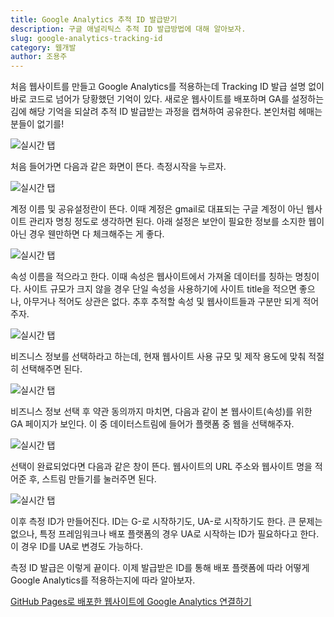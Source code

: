 ```yaml
---
title: Google Analytics 추적 ID 발급받기
description: 구글 애널리틱스 추적 ID 발급방법에 대해 알아보자.
slug: google-analytics-tracking-id
category: 웹개발
author: 조용주
---
```


처음 웹사이트를 만들고 Google Analytics를 적용하는데 Tracking ID 발급 설명 없이 바로 코드로 넘어가 당황했던 기억이 있다. 새로운 웹사이트를 배포하며 GA를 설정하는 김에 해당 기억을 되살려 추적 ID 발급받는 과정을 캡쳐하여 공유한다. 본인처럼 헤매는 분들이 없기를!

![실시간 탭](/google-analytics-tracking-id/01.png)

처음 들어가면 다음과 같은 화면이 뜬다. 측정시작을 누르자.

![실시간 탭](/google-analytics-tracking-id/02.png)

계정 이름 및 공유설정란이 뜬다. 이때 계정은 gmail로 대표되는 구글 계정이 아닌 웹사이트 관리자 명칭 정도로 생각하면 된다. 아래 설정은 보안이 필요한 정보를 소지한 웹이 아닌 경우 웬만하면 다 체크해주는 게 좋다.

![실시간 탭](/google-analytics-tracking-id/03.png)

속성 이름을 적으라고 한다. 이때 속성은 웹사이트에서 가져올 데이터를 칭하는 명칭이다. 사이트 규모가 크지 않을 경우 단일 속성을 사용하기에 사이트 title을 적으면 좋으나, 아무거나 적어도 상관은 없다. 추후 추적할 속성 및 웹사이트들과 구분만 되게 적어주자.

![실시간 탭](/google-analytics-tracking-id/04.png)

비즈니스 정보를 선택하라고 하는데, 현재 웹사이트 사용 규모 및 제작 용도에 맞춰 적절히 선택해주면 된다.

![실시간 탭](/google-analytics-tracking-id/05.png)

비즈니스 정보 선택 후 약관 동의까지 마치면, 다음과 같이 본 웹사이트(속성)를 위한 GA 페이지가 보인다. 이 중 데이터스트림에 들어가 플랫폼 중 웹을 선택해주자.

![실시간 탭](/google-analytics-tracking-id/06.png)

선택이 완료되었다면 다음과 같은 창이 뜬다. 웹사이트의 URL 주소와 웹사이트 명을 적어준 후, 스트림 만들기를 눌러주면 된다.

![실시간 탭](/google-analytics-tracking-id/07.png)

이후 측정 ID가 만들어진다. ID는 G-로 시작하기도, UA-로 시작하기도 한다. 큰 문제는 없으나, 특정 프레임워크나 배포 플랫폼의 경우 UA로 시작하는 ID가 필요하다고 한다. 이 경우 ID를 UA로 변경도 가능하다.

측정 ID 발급은 이렇게 끝이다. 이제 발급받은 ID를 통해 배포 플랫폼에 따라 어떻게 Google Analytics를 적용하는지에 따라 알아보자.

[GitHub Pages로 배포한 웹사이트에 Google Analytics 연결하기](https://www.blog.cosadama.com/google-analytics-for-github-pages)